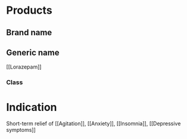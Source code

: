 # Products

## Brand name


## Generic name
[[Lorazepam]]

### Class


# Indication
Short-term relief of [[Agitation]], [[Anxiety]], [[Insomnia]], [[Depressive symptoms]]
